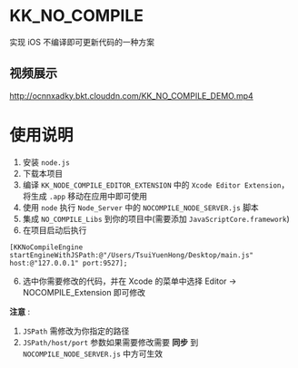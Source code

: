 # KK_NO_COMPILE
实现 iOS 不编译即可更新代码的一种方案

## 视频展示
http://ocnnxadky.bkt.clouddn.com/KK_NO_COMPILE_DEMO.mp4

# 使用说明
1. 安装 `node.js`
2. 下载本项目
2. 编译 `KK_NODE_COMPILE_EDITOR_EXTENSION` 中的 `Xcode Editor Extension`，将生成 `.app` 移动在应用中即可使用
3. 使用 `node` 执行 `Node_Server` 中的 `NOCOMPILE_NODE_SERVER.js` 脚本
4. 集成 `NO_COMPILE_Libs` 到你的项目中(需要添加 `JavaScriptCore.framework`)
5. 在项目启动后执行

```
[KKNoCompileEngine startEngineWithJSPath:@"/Users/TsuiYuenHong/Desktop/main.js" host:@"127.0.0.1" port:9527];
```

6. 选中你需要修改的代码，并在 Xcode 的菜单中选择 Editor -> NOCOMPILE_Extension 即可修改

**注意** :
1. `JSPath` 需修改为你指定的路径
2. `JSPath/host/port` 参数如果需要修改需要 **同步** 到 `NOCOMPILE_NODE_SERVER.js` 中方可生效
